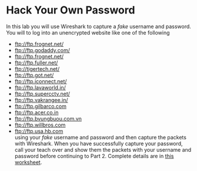# Hack Your Own Password
In this lab you will use Wireshark to capture a *fake* username and password. You will to log into an unencrypted website like one of the following 
- ftp://ftp.frognet.net/ 
- ftp://ftp.godaddy.com/ 
- ftp://ftp.frognet.net/ 
- ftp://ftp.fuller.net/ 
- ftp://tigertech.net/ 
- ftp://ftp.got.net/ 
- ftp://ftp.iconnect.net/  
- ftp://ftp.lavaworld.in/ 
- ftp://ftp.supercctv.net/ 
- ftp://ftp.vakrangee.in/ 
- ftp://ftp.gilbarco.com 
- ftp://ftp.acer.co.in 
- ftp://ftp.bvungbuou.com.vn 
- ftp://ftp.willbros.com 
- ftp://ftp.usa.hb.com   
using your *fake* username and password and then capture the packets with Wireshark. When you have successfully capture your password, call your teach over and show them the packets with your username and password before continuing to Part 2.
Complete details are in [this worksheet](https://drive.google.com/file/d/0Bz2ZkT6qWPYTbjRqbm5MQ2FGQU0/view?usp=sharing).
